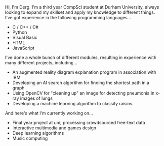 Hi, I'm Derg. I'm a third year CompSci student at Durham University, always looking to expand my skillset and apply my knowledge to different things.
I've got experience in the following programming languages...
- C / C++ / C#
- Python
- Visual Basic
- HTML
- JavaScript

I've done a whole bunch of different modules, resulting in experience with many different projects, including...
- An augmented reality diagram explanation program in association with IBM
- Developing an AI search algorithm for finding the shortest path in a graph
- Using OpenCV for "cleaning up" an image for detecting pneumonia in x-ray images of lungs
- Developing a machine learning algorithm to classify raisins

And here's what I'm currently working on...
- Final year project at uni; processing crowdsourced free-text data
- Interactive multimedia and games design
- Deep learning algorithms
- Music computing

<!---
Dergg/Dergg is a ✨ special ✨ repository because its `README.md` (this file) appears on your GitHub profile.
You can click the Preview link to take a look at your changes.
--->
